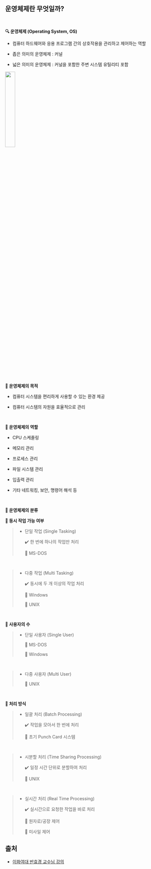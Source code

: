 ## 운영체제란 무엇일까?

<br>

**🔍 운영체제 (Operating System, OS)**

* 컴퓨터 하드웨어와 응용 프로그램 간의 상호작용을 관리하고 제어하는 역할

* 좁은 의미의 운영체제 : 커널

* 넓은 의미의 운영체제 : 커널을 포함한 주변 시스템 유틸리티 포함

<div>
  <img src="https://upload.wikimedia.org/wikipedia/commons/thumb/3/3a/Operating_system_placement_kor.svg/1200px-Operating_system_placement_kor.svg.png" style="width:25%">
</div>

<br>

**🤔 운영체제의 목적**

* 컴퓨터 시스템을 편리하게 사용할 수 있는 환경 제공

* 컴퓨터 시스템의 자원을 효율적으로 관리

<br>

**🚩 운영체제의 역할**

* CPU 스케줄링

* 메모리 관리

* 프로세스 관리

* 파일 시스템 관리

* 입출력 관리

* 기타 네트워킹, 보안, 명령어 해석 등 

<br>

**📂 운영체제의 분류**

  **📌 동시 작업 가능 여부**

  > * 단일 작업 (Single Tasking)
  >
  >    ✔️ 한 번에 하나의 작업만 처리
  >
  >    🔹 MS-DOS

  <br>

  > * 다중 작업 (Multi Tasking)
  >
  >    ✔️ 동시에 두 개 이상의 작업 처리
  >
  >    🔹 Windows
  >
  >    🔹 UNIX

  <br>

  **📌 사용자의 수**

  > * 단일 사용자 (Single User)
  >
  >    🔹 MS-DOS
  >
  >    🔹 Windows

  <br>

  > * 다중 사용자 (Multi User)
  >
  >    🔹 UNIX

  <br>

  **📌 처리 방식**

  > * 일괄 처리 (Batch Processing)
  >
  >    ✔️ 작업을 모아서 한 번에 처리
  >
  >    🔹 초기 Punch Card 시스템

  <br>

  > * 시분할 처리 (Time Sharing Processing)
  >
  >    ✔️ 일정 시간 단위로 분할하여 처리
  >
  >    🔹 UNIX

  <br>

  > * 실시간 처리 (Real Time Processing)
  >
  >    ✔️ 실시간으로 요청한 작업을 바로 처리
  >
  >    🔹 원자로/공장 제어
  >
  >    🔹 미사일 제어


## 출처

* [이화여대 반효경 교수님 강의](https://core.ewha.ac.kr/publicview/C0101020140307151724641842?vmode=f)
